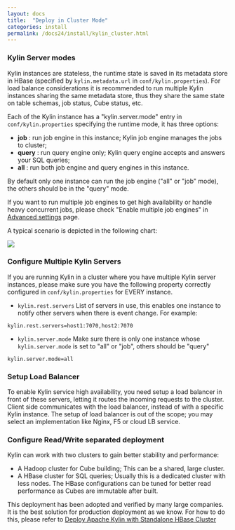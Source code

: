 ```yaml
---
layout: docs
title:  "Deploy in Cluster Mode"
categories: install
permalink: /docs24/install/kylin_cluster.html
---
```



### Kylin Server modes

Kylin instances are stateless, the runtime state is saved in its metadata store in HBase (specified by `kylin.metadata.url` in `conf/kylin.properties`). For load balance considerations it is recommended to run multiple Kylin instances sharing the same metadata store, thus they share the same state on table schemas, job status, Cube status, etc.

Each of the Kylin instance has a "kylin.server.mode" entry in `conf/kylin.properties` specifying the runtime mode, it has three options: 

 *  **job** : run job engine in this instance; Kylin job engine manages the jobs to cluster;
 *  **query** : run query engine only; Kylin query engine accepts and answers your SQL queries;
 *  **all** : run both job engine and query engines in this instance. 

 By default only one instance can run the job engine ("all" or "job" mode), the others should be in the "query" mode. 

 If you want to run multiple job engines to get high availability or handle heavy concurrent jobs, please check "Enable multiple job engines" in [Advanced settings](advance_settings.html) page.

A typical scenario is depicted in the following chart:

![]( /images/install/kylin_server_modes.png)

### Configure Multiple Kylin Servers

If you are running Kylin in a cluster where you have multiple Kylin server instances, please make sure you have the following property correctly configured in `conf/kylin.properties` for EVERY instance.

 *  `kylin.rest.servers`
	List of servers in use, this enables one instance to notify other servers when there is event change. For example: 

```
kylin.rest.servers=host1:7070,host2:7070
```

 *  `kylin.server.mode`
	Make sure there is only one instance whose `kylin.server.mode` is set to "all" or "job", others should be "query"

```
kylin.server.mode=all
```

### Setup Load Balancer 

To enable Kylin service high availability, you need setup a load balancer in front of these servers, letting it routes the incoming requests to the cluster. Client side communicates with the load balancer, instead of with a specific Kylin instance. The setup of load balancer is out of the scope; you may select an implementation like Nginx, F5 or cloud LB service. 
	

### Configure Read/Write separated deployment

Kylin can work with two clusters to gain better stability and performance:

 * A Hadoop cluster for Cube building; This can be a shared, large cluster.
 * A HBase cluster for SQL queries; Usually this is a dedicated cluster with less nodes. The HBase configurations can be tuned for better read performance as Cubes are immutable after built.  

This deployment has been adopted and verified by many large companies. It is the best solution for production deployment as we know. For how to do this, please refer to [Deploy Apache Kylin with Standalone HBase Cluster](/blog/2016/06/10/standalone-hbase-cluster/)